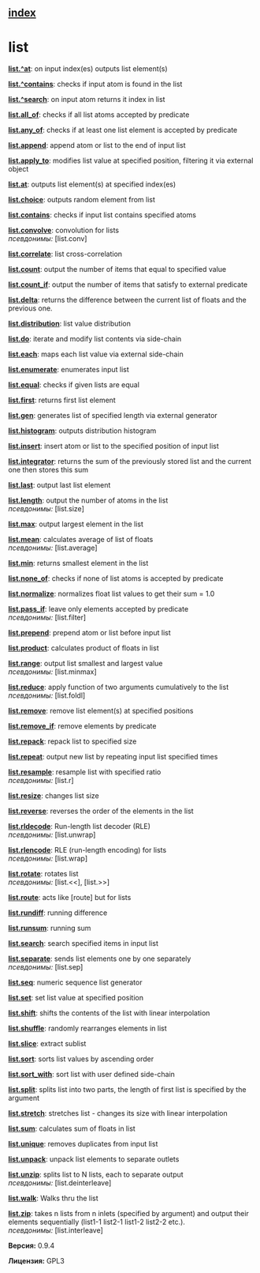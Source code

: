 [index](index.html) 
---

# list




[**list.^at**](list.%5Eat.html): on input index(es) outputs list element(s) 

[**list.^contains**](list.%5Econtains.html): checks if input atom is found in the list 

[**list.^search**](list.%5Esearch.html): on input atom returns it index in list 

[**list.all_of**](list.all_of.html): checks if all list atoms accepted by predicate 

[**list.any_of**](list.any_of.html): checks if at least one list element is accepted by predicate 

[**list.append**](list.append.html): append atom or list to the end of input list 

[**list.apply_to**](list.apply_to.html): modifies list value at specified position, filtering it via external object 

[**list.at**](list.at.html): outputs list element(s) at specified index(es) 

[**list.choice**](list.choice.html): outputs random element from list 

[**list.contains**](list.contains.html): checks if input list contains specified atoms 

[**list.convolve**](list.convolve.html): convolution for lists <br>
_псевдонимы:_ [list.conv]


[**list.correlate**](list.correlate.html): list cross-correlation 

[**list.count**](list.count.html): output the number of items that equal to specified value 

[**list.count_if**](list.count_if.html): output the number of items that satisfy to external predicate 

[**list.delta**](list.delta.html): returns the difference between the current list of floats and the previous one. 

[**list.distribution**](list.distribution.html): list value distribution 

[**list.do**](list.do.html): iterate and modify list contents via side-chain 

[**list.each**](list.each.html): maps each list value via external side-chain 

[**list.enumerate**](list.enumerate.html): enumerates input list 

[**list.equal**](list.equal.html): checks if given lists are equal 

[**list.first**](list.first.html): returns first list element 

[**list.gen**](list.gen.html): generates list of specified length via external generator 

[**list.histogram**](list.histogram.html): outputs distribution histogram 

[**list.insert**](list.insert.html): insert atom or list to the specified position of input list 

[**list.integrator**](list.integrator.html): returns the sum of the previously stored list and the current one then stores this sum 

[**list.last**](list.last.html): output last list element 

[**list.length**](list.length.html): output the number of atoms in the list <br>
_псевдонимы:_ [list.size]


[**list.max**](list.max.html): output largest element in the list 

[**list.mean**](list.mean.html): calculates average of list of floats <br>
_псевдонимы:_ [list.average]


[**list.min**](list.min.html): returns smallest element in the list 

[**list.none_of**](list.none_of.html): checks if none of list atoms is accepted by predicate 

[**list.normalize**](list.normalize.html): normalizes float list values to get their sum = 1.0 

[**list.pass_if**](list.pass_if.html): leave only elements accepted by predicate <br>
_псевдонимы:_ [list.filter]


[**list.prepend**](list.prepend.html): prepend atom or list before input list 

[**list.product**](list.product.html): calculates product of floats in list 

[**list.range**](list.range.html): output list smallest and largest value <br>
_псевдонимы:_ [list.minmax]


[**list.reduce**](list.reduce.html): apply function of two arguments cumulatively to the list <br>
_псевдонимы:_ [list.foldl]


[**list.remove**](list.remove.html): remove list element(s) at specified positions 

[**list.remove_if**](list.remove_if.html): remove elements by predicate 

[**list.repack**](list.repack.html): repack list to specified size 

[**list.repeat**](list.repeat.html): output new list by repeating input list specified times 

[**list.resample**](list.resample.html): resample list with specified ratio <br>
_псевдонимы:_ [list.r]


[**list.resize**](list.resize.html): changes list size 

[**list.reverse**](list.reverse.html): reverses the order of the elements in the list 

[**list.rldecode**](list.rldecode.html): Run-length list decoder (RLE) <br>
_псевдонимы:_ [list.unwrap]


[**list.rlencode**](list.rlencode.html): RLE (run-length encoding) for lists <br>
_псевдонимы:_ [list.wrap]


[**list.rotate**](list.rotate.html): rotates list <br>
_псевдонимы:_ [list.&lt;&lt;], [list.&gt;&gt;]


[**list.route**](list.route.html): acts like [route] but for lists 

[**list.rundiff**](list.rundiff.html): running difference 

[**list.runsum**](list.runsum.html): running sum 

[**list.search**](list.search.html): search specified items in input list 

[**list.separate**](list.separate.html): sends list elements one by one separately <br>
_псевдонимы:_ [list.sep]


[**list.seq**](list.seq.html): numeric sequence list generator 

[**list.set**](list.set.html): set list value at specified position 

[**list.shift**](list.shift.html): shifts the contents of the list with linear interpolation 

[**list.shuffle**](list.shuffle.html): randomly rearranges elements in list 

[**list.slice**](list.slice.html): extract sublist 

[**list.sort**](list.sort.html): sorts list values by ascending order 

[**list.sort_with**](list.sort_with.html): sort list with user defined side-chain 

[**list.split**](list.split.html): splits list into two parts, the length of first list is specified by the argument 

[**list.stretch**](list.stretch.html): stretches list - changes its size with linear interpolation 

[**list.sum**](list.sum.html): calculates sum of floats in list 

[**list.unique**](list.unique.html): removes duplicates from input list 

[**list.unpack**](list.unpack.html): unpack list elements to separate outlets 

[**list.unzip**](list.unzip.html): splits list to N lists, each to separate output <br>
_псевдонимы:_ [list.deinterleave]


[**list.walk**](list.walk.html): Walks thru the list 

[**list.zip**](list.zip.html): takes n lists from n inlets (specified by argument) and output their elements sequentially (list1-1 list2-1 list1-2 list2-2 etc.). <br>
_псевдонимы:_ [list.interleave]



**Версия:** 0.9.4

**Лицензия:** GPL3
